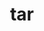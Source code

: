 ---
title: "tar"
layout: cache
categories: [package, v0.22.1]
meta: {"versions": ["1.34"], "compilers": ["apple-clang@=15.0.0", "cce@=15.0.1", "gcc@=10.2.1", "gcc@=10.3.0", "gcc@=11.1.0", "gcc@=11.4.0", "gcc@=12.3.0", "gcc@=7.3.1", "gcc@=7.5.0", "gcc@=9.4.0", "oneapi@=2024.0.0"], "oss": ["amzn2", "centos7", "rhel8", "sle_hpc15", "ubuntu18.04", "ubuntu20.04", "ubuntu22.04", "ventura"], "platforms": ["darwin", "linux"], "targets": ["aarch64", "neoverse_n1", "neoverse_v1", "neoverse_v2", "ppc64le", "x86_64_v3", "x86_64_v4", "zen4"], "stacks": ["aws-isc", "aws-isc-aarch64", "build_systems", "data-vis-sdk", "developer-tools", "developer-tools-manylinux2014", "e4s", "e4s-cray-rhel", "e4s-cray-sles", "e4s-neoverse-v2", "e4s-neoverse_v1", "e4s-oneapi", "e4s-power", "e4s-rocm-external", "ml-darwin-aarch64-mps", "ml-linux-x86_64-cpu", "ml-linux-x86_64-cuda", "radiuss", "radiuss-aws", "radiuss-aws-aarch64", "root", "tutorial"], "num_specs": 19, "num_specs_by_stack": {"ml-darwin-aarch64-mps": 1, "root": 19, "aws-isc-aarch64": 2, "radiuss-aws-aarch64": 2, "aws-isc": 1, "radiuss-aws": 1, "e4s-cray-rhel": 1, "developer-tools-manylinux2014": 1, "developer-tools": 1, "build_systems": 1, "radiuss": 1, "e4s-power": 1, "e4s-cray-sles": 1, "e4s-neoverse_v1": 1, "data-vis-sdk": 1, "e4s-neoverse-v2": 1, "ml-linux-x86_64-cpu": 1, "tutorial": 2, "e4s-rocm-external": 1, "ml-linux-x86_64-cuda": 1, "e4s": 1, "e4s-oneapi": 1}}
spec_details: [{"hash": "rnuipvvfhrmt4dexr37zzneodp227apg", "compiler": "apple-clang@=15.0.0", "versions": ["1.34"], "os": "ventura", "platform": "darwin", "target": "aarch64", "variants": ["build_system=autotools", "zip=pigz"], "stacks": ["ml-darwin-aarch64-mps", "root"], "size": "-", "tarball": "https://binaries.spack.io/v0.22.1/build_cache/darwin-ventura-aarch64/apple-clang-15.0.0/tar-1.34/darwin-ventura-aarch64-apple-clang-15.0.0-tar-1.34-rnuipvvfhrmt4dexr37zzneodp227apg.spack"}, {"hash": "ma62ddh5hd2zwftaz4vihut3pkr3p4mo", "compiler": "gcc@=7.3.1", "versions": ["1.34"], "os": "amzn2", "platform": "linux", "target": "aarch64", "variants": ["build_system=autotools", "zip=pigz"], "stacks": ["aws-isc-aarch64", "root"], "size": "-", "tarball": "https://binaries.spack.io/v0.22.1/build_cache/linux-amzn2-aarch64/gcc-7.3.1/tar-1.34/linux-amzn2-aarch64-gcc-7.3.1-tar-1.34-ma62ddh5hd2zwftaz4vihut3pkr3p4mo.spack"}, {"hash": "byrquoeipvieeho265hup4eekrefit6z", "compiler": "gcc@=7.3.1", "versions": ["1.34"], "os": "amzn2", "platform": "linux", "target": "aarch64", "variants": ["build_system=autotools", "zip=pigz"], "stacks": ["root", "radiuss-aws-aarch64"], "size": "-", "tarball": "https://binaries.spack.io/v0.22.1/build_cache/linux-amzn2-aarch64/gcc-7.3.1/tar-1.34/linux-amzn2-aarch64-gcc-7.3.1-tar-1.34-byrquoeipvieeho265hup4eekrefit6z.spack"}, {"hash": "d6pb6z6ovvo7dukg4txn35cm3fw6gn6n", "compiler": "gcc@=7.3.1", "versions": ["1.34"], "os": "amzn2", "platform": "linux", "target": "neoverse_n1", "variants": ["build_system=autotools", "zip=pigz"], "stacks": ["aws-isc-aarch64", "root"], "size": "-", "tarball": "https://binaries.spack.io/v0.22.1/build_cache/linux-amzn2-neoverse_n1/gcc-7.3.1/tar-1.34/linux-amzn2-neoverse_n1-gcc-7.3.1-tar-1.34-d6pb6z6ovvo7dukg4txn35cm3fw6gn6n.spack"}, {"hash": "jwg3yw3mzontvb4obrlpyhn2gs4gmelh", "compiler": "gcc@=7.3.1", "versions": ["1.34"], "os": "amzn2", "platform": "linux", "target": "neoverse_n1", "variants": ["build_system=autotools", "zip=pigz"], "stacks": ["root", "radiuss-aws-aarch64"], "size": "-", "tarball": "https://binaries.spack.io/v0.22.1/build_cache/linux-amzn2-neoverse_n1/gcc-7.3.1/tar-1.34/linux-amzn2-neoverse_n1-gcc-7.3.1-tar-1.34-jwg3yw3mzontvb4obrlpyhn2gs4gmelh.spack"}, {"hash": "2wlqojzjxgzbz73bf2accijzbebxan3c", "compiler": "gcc@=7.3.1", "versions": ["1.34"], "os": "amzn2", "platform": "linux", "target": "x86_64_v3", "variants": ["build_system=autotools", "zip=pigz"], "stacks": ["root", "aws-isc"], "size": "-", "tarball": "https://binaries.spack.io/v0.22.1/build_cache/linux-amzn2-x86_64_v3/gcc-7.3.1/tar-1.34/linux-amzn2-x86_64_v3-gcc-7.3.1-tar-1.34-2wlqojzjxgzbz73bf2accijzbebxan3c.spack"}, {"hash": "h5r4pkukvr2xslsatek2guuhf5x4qhje", "compiler": "gcc@=7.3.1", "versions": ["1.34"], "os": "amzn2", "platform": "linux", "target": "x86_64_v3", "variants": ["build_system=autotools", "zip=pigz"], "stacks": ["radiuss-aws", "root"], "size": "-", "tarball": "https://binaries.spack.io/v0.22.1/build_cache/linux-amzn2-x86_64_v3/gcc-7.3.1/tar-1.34/linux-amzn2-x86_64_v3-gcc-7.3.1-tar-1.34-h5r4pkukvr2xslsatek2guuhf5x4qhje.spack"}, {"hash": "jzn4al7boxbc4mb6vu3aq6keacmeqwjv", "compiler": "cce@=15.0.1", "versions": ["1.34"], "os": "rhel8", "platform": "linux", "target": "zen4", "variants": ["build_system=autotools", "zip=pigz"], "stacks": ["root", "e4s-cray-rhel"], "size": "-", "tarball": "https://binaries.spack.io/v0.22.1/build_cache/linux-rhel8-zen4/cce-15.0.1/tar-1.34/linux-rhel8-zen4-cce-15.0.1-tar-1.34-jzn4al7boxbc4mb6vu3aq6keacmeqwjv.spack"}, {"hash": "cksjljzjrfk6lqlanve3zhcquyyghbw5", "compiler": "gcc@=10.2.1", "versions": ["1.34"], "os": "centos7", "platform": "linux", "target": "x86_64_v3", "variants": ["build_system=autotools", "zip=pigz"], "stacks": ["root", "developer-tools-manylinux2014"], "size": "-", "tarball": "https://binaries.spack.io/v0.22.1/build_cache/linux-centos7-x86_64_v3/gcc-10.2.1/tar-1.34/linux-centos7-x86_64_v3-gcc-10.2.1-tar-1.34-cksjljzjrfk6lqlanve3zhcquyyghbw5.spack"}, {"hash": "x6g5pa6v76doddrrgqhsokq7jhygvzz3", "compiler": "gcc@=7.5.0", "versions": ["1.34"], "os": "ubuntu18.04", "platform": "linux", "target": "x86_64_v3", "variants": ["build_system=autotools", "zip=pigz"], "stacks": ["developer-tools", "root", "build_systems", "radiuss"], "size": "-", "tarball": "https://binaries.spack.io/v0.22.1/build_cache/linux-ubuntu18.04-x86_64_v3/gcc-7.5.0/tar-1.34/linux-ubuntu18.04-x86_64_v3-gcc-7.5.0-tar-1.34-x6g5pa6v76doddrrgqhsokq7jhygvzz3.spack"}, {"hash": "t6wleceoqj7vv3vw54ewqhkt4bxpze3v", "compiler": "gcc@=9.4.0", "versions": ["1.34"], "os": "ubuntu20.04", "platform": "linux", "target": "ppc64le", "variants": ["build_system=autotools", "zip=pigz"], "stacks": ["e4s-power", "root"], "size": "-", "tarball": "https://binaries.spack.io/v0.22.1/build_cache/linux-ubuntu20.04-ppc64le/gcc-9.4.0/tar-1.34/linux-ubuntu20.04-ppc64le-gcc-9.4.0-tar-1.34-t6wleceoqj7vv3vw54ewqhkt4bxpze3v.spack"}, {"hash": "ocnilcfdk3lvhtv4r56a6tofft2rupee", "compiler": "gcc@=10.3.0", "versions": ["1.34"], "os": "sle_hpc15", "platform": "linux", "target": "x86_64_v4", "variants": ["build_system=autotools", "zip=pigz"], "stacks": ["e4s-cray-sles", "root"], "size": "-", "tarball": "https://binaries.spack.io/v0.22.1/build_cache/linux-sle_hpc15-x86_64_v4/gcc-10.3.0/tar-1.34/linux-sle_hpc15-x86_64_v4-gcc-10.3.0-tar-1.34-ocnilcfdk3lvhtv4r56a6tofft2rupee.spack"}, {"hash": "e3ilplkzhygnhpfysenkprdouq4mf44u", "compiler": "gcc@=11.4.0", "versions": ["1.34"], "os": "ubuntu22.04", "platform": "linux", "target": "neoverse_v1", "variants": ["build_system=autotools", "zip=pigz"], "stacks": ["root", "e4s-neoverse_v1"], "size": "-", "tarball": "https://binaries.spack.io/v0.22.1/build_cache/linux-ubuntu22.04-neoverse_v1/gcc-11.4.0/tar-1.34/linux-ubuntu22.04-neoverse_v1-gcc-11.4.0-tar-1.34-e3ilplkzhygnhpfysenkprdouq4mf44u.spack"}, {"hash": "2rjx5wwocqc2ouacc32twgt6bmucyg3h", "compiler": "gcc@=11.1.0", "versions": ["1.34"], "os": "ubuntu20.04", "platform": "linux", "target": "x86_64_v3", "variants": ["build_system=autotools", "zip=pigz"], "stacks": ["root", "data-vis-sdk"], "size": "-", "tarball": "https://binaries.spack.io/v0.22.1/build_cache/linux-ubuntu20.04-x86_64_v3/gcc-11.1.0/tar-1.34/linux-ubuntu20.04-x86_64_v3-gcc-11.1.0-tar-1.34-2rjx5wwocqc2ouacc32twgt6bmucyg3h.spack"}, {"hash": "dzsxyqol2snfalo5fbljceqjaa47yyol", "compiler": "gcc@=11.4.0", "versions": ["1.34"], "os": "ubuntu22.04", "platform": "linux", "target": "neoverse_v2", "variants": ["build_system=autotools", "zip=pigz"], "stacks": ["e4s-neoverse-v2", "root"], "size": "-", "tarball": "https://binaries.spack.io/v0.22.1/build_cache/linux-ubuntu22.04-neoverse_v2/gcc-11.4.0/tar-1.34/linux-ubuntu22.04-neoverse_v2-gcc-11.4.0-tar-1.34-dzsxyqol2snfalo5fbljceqjaa47yyol.spack"}, {"hash": "bk5hidphc2hnjtnv67xxv2azwjl26txp", "compiler": "gcc@=11.4.0", "versions": ["1.34"], "os": "ubuntu22.04", "platform": "linux", "target": "x86_64_v3", "variants": ["build_system=autotools", "zip=pigz"], "stacks": ["ml-linux-x86_64-cpu", "tutorial", "root", "e4s-rocm-external", "ml-linux-x86_64-cuda"], "size": "-", "tarball": "https://binaries.spack.io/v0.22.1/build_cache/linux-ubuntu22.04-x86_64_v3/gcc-11.4.0/tar-1.34/linux-ubuntu22.04-x86_64_v3-gcc-11.4.0-tar-1.34-bk5hidphc2hnjtnv67xxv2azwjl26txp.spack"}, {"hash": "hgumtprex3xaucenx27nlnutfl5qnaz2", "compiler": "gcc@=11.4.0", "versions": ["1.34"], "os": "ubuntu22.04", "platform": "linux", "target": "x86_64_v3", "variants": ["build_system=autotools", "zip=pigz"], "stacks": ["root", "e4s"], "size": "-", "tarball": "https://binaries.spack.io/v0.22.1/build_cache/linux-ubuntu22.04-x86_64_v3/gcc-11.4.0/tar-1.34/linux-ubuntu22.04-x86_64_v3-gcc-11.4.0-tar-1.34-hgumtprex3xaucenx27nlnutfl5qnaz2.spack"}, {"hash": "uf4vrqxcoftgudtqbcqzyfeykhphs6ml", "compiler": "oneapi@=2024.0.0", "versions": ["1.34"], "os": "ubuntu22.04", "platform": "linux", "target": "x86_64_v3", "variants": ["build_system=autotools", "zip=pigz"], "stacks": ["e4s-oneapi", "root"], "size": "-", "tarball": "https://binaries.spack.io/v0.22.1/build_cache/linux-ubuntu22.04-x86_64_v3/oneapi-2024.0.0/tar-1.34/linux-ubuntu22.04-x86_64_v3-oneapi-2024.0.0-tar-1.34-uf4vrqxcoftgudtqbcqzyfeykhphs6ml.spack"}, {"hash": "snao2ooppvqcpztvufs2qwynjcfcaldp", "compiler": "gcc@=12.3.0", "versions": ["1.34"], "os": "ubuntu22.04", "platform": "linux", "target": "x86_64_v3", "variants": ["build_system=autotools", "zip=pigz"], "stacks": ["root", "tutorial"], "size": "-", "tarball": "https://binaries.spack.io/v0.22.1/build_cache/linux-ubuntu22.04-x86_64_v3/gcc-12.3.0/tar-1.34/linux-ubuntu22.04-x86_64_v3-gcc-12.3.0-tar-1.34-snao2ooppvqcpztvufs2qwynjcfcaldp.spack"}]
---